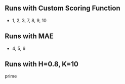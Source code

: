 ## Runs with Custom Scoring Function
- 1, 2, 3, 7, 8, 9, 10

## Runs with MAE
- 4, 5, 6

## Runs with H=0.8, K=10
prime